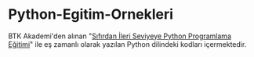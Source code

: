 # Python-Egitim-Ornekleri
BTK Akademi'den alınan "[Sıfırdan İleri Seviyeye Python Programlama Eğitimi](https://www.btkakademi.gov.tr/portal/course/sifirdan-ileri-seviye-python-programlama-5877)" 
ile eş zamanlı olarak yazılan Python dilindeki kodları içermektedir.
